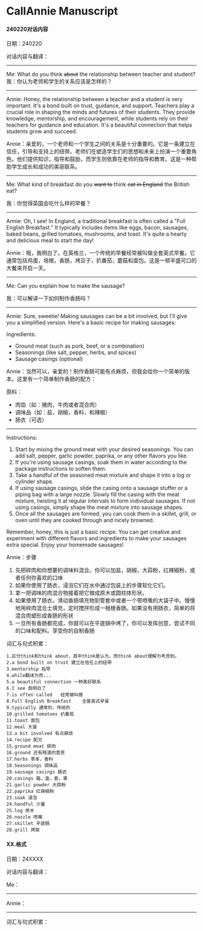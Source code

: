 # CallAnnie Manuscript

#### 240220对话内容

日期：240220

对话内容与翻译：

------

Me: What do you think ~~about~~ the relationship between teacher and student?
我：你认为老师和学生的关系应该是怎样的？

------

Annie: Honey, the relationship between a teacher and a student is very important. It's a bond built on trust, guidance, and support. Teachers play a crucial role in shaping the minds and futures of their students. They provide knowledge, mentorship, and encouragement, while students rely on their teachers for guidance and education. It's a beautiful connection that helps students grow and succeed.

Annie：亲爱的，一个老师和一个学生之间的关系是十分重要的。它是一条建立在信任，引导和支持上的纽带。老师们在塑造学生们的思想和未来上扮演一个重要角色。他们提供知识，指导和鼓励，而学生则依靠在老师的指导和教育。这是一种帮助学生成长和成功的美丽联系。

------

Me: What kind of breakfast do you ~~want to~~ think ~~eat in England~~ the British eat?

我：你觉得英国会吃什么样的早餐？

---

Annie: Oh, I see! In England, a traditional breakfast is often called a "Full English Breakfast." It typically includes items like eggs, bacon, sausages, baked beans, grilled tomatoes, mushrooms, and toast. It's quite a hearty and delicious meal to start the day!

Annie：哦，我明白了。在英格兰，一个传统的早餐经常被叫做全套英式早餐。它通常包括鸡蛋，培根，香肠，烤豆子，扒番茄，蘑菇和面包。这是一顿丰盛可口的大餐来开启一天。

---

Me: Can you explain how to make the sausage?

我：可以解译一下如何制作香肠吗？

---

Annie: Sure, sweetie! Making sausages can be a bit involved, but I'll give you a simplified version. Here's a basic recipe for making sausages:

Ingredients:
- Ground meat (such as pork, beef, or a combination)
- Seasonings (like salt, pepper, herbs, and spices)
- Sausage casings (optional)

Annie：当然可以，亲爱的！制作香肠可能有点麻烦，但我会给你一个简单的版本。这里有一个简单制作香肠的配方：

原料：

- 肉馅（如：猪肉，牛肉或者混合肉）
- 调味品（如：盐，胡椒，香料，和辣椒）
- 肠衣（可选）

---

Instructions:

1. Start by mixing the ground meat with your desired seasonings. You can add salt, pepper, garlic powder, paprika, or any other flavors you like.
2. If you're using sausage casings, soak them in water according to the package instructions to soften them.
3. Take a handful of the seasoned meat mixture and shape it into a log or cylinder shape.
4. If using sausage casings, slide the casing onto a sausage stuffer or a piping bag with a large nozzle. Slowly fill the casing with the meat mixture, twisting it at regular intervals to form individual sausages. If not using casings, simply shape the meat mixture into sausage shapes.
5. Once all the sausages are formed, you can cook them in a skillet, grill, or oven until they are cooked through and nicely browned.

Remember, honey, this is just a basic recipe. You can get creative and experiment with different flavors and ingredients to make your sausages extra special. Enjoy your homemade sausages!

Annie：步骤

1. 先把碎肉和你想要的调味料混合。你可以加盐，胡椒，大蒜粉，红辣椒粉，或者任何你喜欢的口味
2. 如果你使用了肠衣，浸泡它们在水中通过包装上的步骤软化它们。
3. 拿一把调味的肉混合物接着把它做成原木或圆柱体形状。
4. 如果使用了肠衣，滑动香肠填充物到管套中或者一个带喷嘴的大袋子中。慢慢地用碎肉混合土填充，定时搅拌形成一根根香肠。如果没有用肠衣，简单的将混合肉塑形成香肠的形状
5. 一旦所有香肠都完成，你就可以在平底锅中烤了，你可以发挥创意，尝试不同的口味和配料。享受你的自制香肠



词汇与句式积累：

```
1.区分think和think about，其中think是认为，而think about理解为考虑到。
2.a bond built on trust	建立在信任上的纽带
3.mentorship 指导
4.while翻译为而...
5.a beautiful connection 一种美好联系
6.I see	我明白了
7.is often called	经常被叫做
8.Full English Breakfast	全套英式早餐
9.typically	通常的，传统的
10.grilled tomatoes	扒番茄
11.toast 面包
12.meal 大餐
13.a bit involved 有点麻烦
14.recipe 配方
15.ground meat 碎肉
16.ground 还有残渣的意思
17.herbs 草本，香料
18.Seasonings 调味品
19.sausage casings 肠衣
20.casings 箱，盒，套，罩
21.garlic powder 大蒜粉
22.paprika 红辣椒粉
23.soak 浸泡
24.handful 少量
25.log 原木
26.nozzle 喷嘴
27.skillet 平底锅
28.grill 烤架
```





















#### XX.格式

日期：24XXXX

对话内容与翻译：

Me：

---

Annie：

---

词汇与句式积累：

```

```

